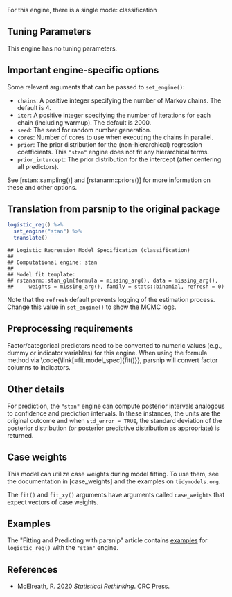 


For this engine, there is a single mode: classification

## Tuning Parameters

This engine has no tuning parameters.

## Important engine-specific options

Some relevant arguments that can be passed to `set_engine()`: 

 * `chains`: A positive integer specifying the number of Markov chains. The default is 4.
 * `iter`: A positive integer specifying the number of iterations for each chain (including warmup). The default is 2000.
 * `seed`: The seed for random number generation. 
 * `cores`: Number of cores to use when executing the chains in parallel.
 * `prior`: The prior distribution for the (non-hierarchical) regression coefficients. This `"stan"` engine does not fit any hierarchical terms. 
 * `prior_intercept`: The prior distribution for the intercept (after centering all predictors). 
 
See [rstan::sampling()] and [rstanarm::priors()] for more information on these and other options.  

## Translation from parsnip to the original package


``` r
logistic_reg() %>% 
  set_engine("stan") %>% 
  translate()
```

```
## Logistic Regression Model Specification (classification)
## 
## Computational engine: stan 
## 
## Model fit template:
## rstanarm::stan_glm(formula = missing_arg(), data = missing_arg(), 
##     weights = missing_arg(), family = stats::binomial, refresh = 0)
```

Note that the `refresh` default prevents logging of the estimation process. Change this value in `set_engine()` to show the MCMC logs.

## Preprocessing requirements


Factor/categorical predictors need to be converted to numeric values (e.g., dummy or indicator variables) for this engine. When using the formula method via \\code{\\link[=fit.model_spec]{fit()}}, parsnip will convert factor columns to indicators.

## Other details

For prediction, the `"stan"` engine can compute posterior intervals analogous to confidence and prediction intervals. In these instances, the units are the original outcome and when `std_error = TRUE`, the standard deviation of the posterior  distribution (or posterior predictive distribution as appropriate) is returned.

## Case weights


This model can utilize case weights during model fitting. To use them, see the documentation in [case_weights] and the examples on `tidymodels.org`. 

The `fit()` and `fit_xy()` arguments have arguments called `case_weights` that expect vectors of case weights. 

## Examples 

The "Fitting and Predicting with parsnip" article contains [examples](https://parsnip.tidymodels.org/articles/articles/Examples.html#logistic-reg-stan) for `logistic_reg()` with the `"stan"` engine.

## References

 - McElreath, R. 2020 _Statistical Rethinking_. CRC Press.
